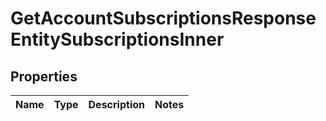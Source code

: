 

# GetAccountSubscriptionsResponseEntitySubscriptionsInner


## Properties

| Name | Type | Description | Notes |
|------------ | ------------- | ------------- | -------------|



